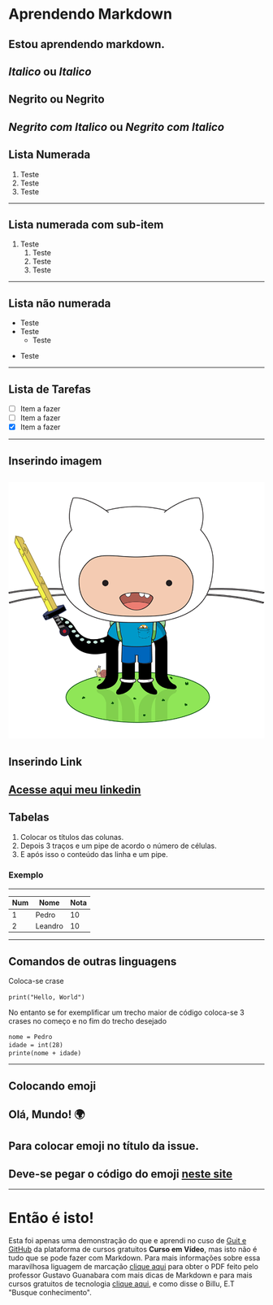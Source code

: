 # Aprendendo Markdown
 Estou aprendendo markdown.
 ---
 *Italico* ou _Italico_
 ---
 **Negrito** ou __Negrito__
 ---
 *__Negrito com Italico__* ou _**Negrito com Italico**_
 ---
## Lista Numerada
 1. Teste
 1. Teste
 1. Teste
---
## Lista numerada com sub-item
1. Teste
    1. Teste
    1. Teste
    1. Teste
---
## Lista não numerada
* Teste
* Teste
   * Teste
- Teste
---
## Lista de Tarefas
- [ ] Item a fazer
- [ ] Item a fazer
- [x] Item a fazer
---
## Inserindo imagem
![Adventure cat](imagem/adventure-cat.png)
---
## Inserindo Link
[Acesse aqui meu linkedin](https://www.linkedin.com/in/pedro-henrique-sousa-camilo-829894267/)
---
## Tabelas
1. Colocar os títulos das colunas.
1. Depois 3 traços e um pipe de acordo o número de células.
1. E após isso o conteúdo das linha e um pipe.
### Exemplo
---
Num | Nome | Nota
---|---|---
1 | Pedro | 10
2 | Leandro | 10

---
## Comandos de outras linguagens
Coloca-se crase 

`print("Hello, World")`

No entanto se for exemplificar um trecho maior de código coloca-se 3 crases no começo e no fim do trecho desejado 

```
nome = Pedro
idade = int(28)
printe(nome + idade)
```
---
## Colocando emoji
Olá, Mundo! :earth_africa:
---
## Para colocar emoji no título da issue.
Deve-se pegar o código do emoji [neste site](https://emojipedia.org/) 
---
---
# Então é isto!
Esta foi apenas uma demonstração do que e aprendi no cuso de [Guit e GitHub](https://www.cursoemvideo.com/curso/curso-de-git-e-github/) da plataforma de cursos gratuitos **Curso em Vídeo**, mas isto não é tudo que se pode fazer com Markdown. Para mais informações sobre essa maravilhosa liguagem de marcação [clique aqui](https://github.com/gustavoguanabara/git-github/blob/master/manuais-PDF/guia-markdown.pdf) para obter o PDF feito pelo professor Gustavo Guanabara com mais dicas de Markdown e para mais cursos gratuitos de tecnologia [clique aqui](https://www.cursoemvideo.com/), e como disse o Billu, E.T "Busque conhecimento".
